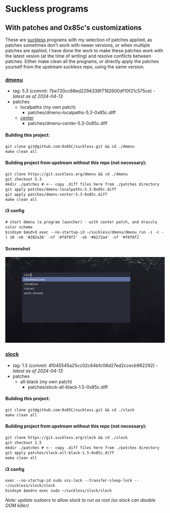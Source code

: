 # Suckless programs
## With patches and 0x85c's customizations

These are [suckless](https://suckless.org/) programs with my selection of patches applied, as patches sometimes don't work with newer versions, or when multiple patches are applied, I have done the work to make these patches work with the latest vesion (at the time of writing) and resolve conflicts between patches. Either make clean all the programs, or directly apply the patches yourself from the upstream suckless repo, using the same version.

### [dmenu](https://tools.suckless.org/dmenu/)

  - tag: 5.3 (commit: 7be720cc88ed2294338f7182600df10f21c575ce) *- latest as of 2024-04-13*
  - patches
    - localpaths (my own patch)
      - patches/dmenu-localpaths-5.3-0x85c.diff
    - [center](https://tools.suckless.org/dmenu/patches/center/)
      - patches/dmenu-center-5.3-0x85c.diff

#### Building this project:

```
git clone git@github.com:0x85C/suckless.git && cd ./dmenu
make clean all
```

#### Building project from upstream without this repo (not necessary):

```
git clone https://git.suckless.org/dmenu && cd ./dmenu
git checkout 5.3
mkdir ./patches # <-- copy .diff files here from ./patches directory
git apply patches/dmenu-localpaths-5.3-0x85c.diff
git apply patches/dmenu-center-5.3-0x85c.diff
make clean all
```

#### i3 config

```
# start dmenu (a program launcher) - with center patch, and dracula color scheme
bindsym $mod+d exec --no-startup-id ~/suckless/dmenu/dmenu_run -i -c -l 10 -nb '#282a36' -nf '#f8f8f2' -sb '#6272a4' -sf '#f8f8f2'
```

#### Screenshot

![dmenu screenshot](./dmenu/screenshots/dmenu_screenshot.png)

### [slock](https://tools.suckless.org/slock/)

  - tag: 1.5 (commit: 4f045545a25cc02c64bfc08d27ed2ccecb962292) *- latest as of 2024-04-13*
  - patches
    - all-black (my own patch)
      - patches/slock-all-black-1.5-0x85c.diff
  
#### Building this project:

```
git clone git@github.com:0x85C/suckless.git && cd ./slock
make clean all
```

#### Building project from upstream without this repo (not necessary):

```
git clone https://git.suckless.org/slock && cd ./slock
git checkout 1.5
mkdir ./patches # <-- copy .diff files here from ./patches directory
git apply patches/slock-all-black-1.5-0x85c.diff
make clean all
```

#### i3 config

```
exec --no-startup-id sudo xss-lock --transfer-sleep-lock -- ~/suckless/slock/slock
bindsym $mod+x exec sudo ~/suckless/slock/slock
```

*Note: update sudoers to allow slock to run as root (so slock can disable OOM killer)*
